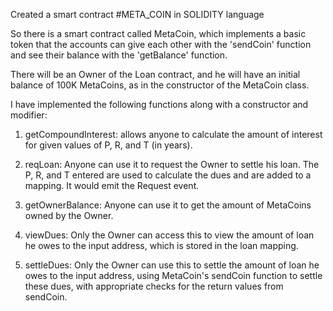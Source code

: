 Created a smart contract #META_COIN in SOLIDITY language

So there is a smart contract called MetaCoin, which implements a basic token that the accounts can give each other with the 'sendCoin' function and see their balance with the 'getBalance' function.

There will be an Owner of the Loan contract, and he will have an initial balance of 100K MetaCoins, as in the constructor of the MetaCoin class.

I have implemented the following functions along with a constructor and modifier:

1. getCompoundInterest: allows anyone to calculate the amount of interest for given values of P, R, and T (in years).  
                                                                                        
2. reqLoan: Anyone can use it to request the Owner to settle his loan. The P, R, and T entered are used to calculate the dues and are added to a mapping. It would emit the Request event.  
                                                                                                                                                                     
3. getOwnerBalance: Anyone can use it to get the amount of MetaCoins owned by the Owner. 

4. viewDues: Only the Owner can access this to view the amount of loan he owes to the input address, which is stored in the loan mapping. 
                                                                                                                                                                        
5. settleDues: Only the Owner can use this to settle the amount of loan he owes to the input address, using MetaCoin's sendCoin function to settle these dues, with appropriate checks for the return values from sendCoin.                                                                                                                                                                                                                                                                                                                                                                             



